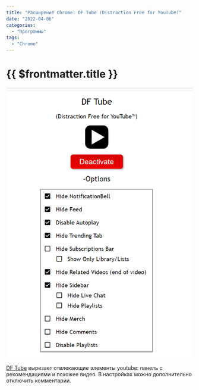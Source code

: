 ```yaml
---
title: "Расширение Chrome: DF Tube (Distraction Free for YouTube)"
date: "2022-04-06"
categories: 
  - "Программы"
tags: 
  - "Chrome"
---
```


# {{ $frontmatter.title }}

![DF Tube Settings](images/chrome_df_tube.png)

[DF Tube](https://chrome.google.com/webstore/detail/df-tube-distraction-free/mjdepdfccjgcndkmemponafgioodelna) вырезает отвлекающие элементы youtube: панель с рекомендациями и похожее видео. В настройках можно дополнительно отключить комментарии.
